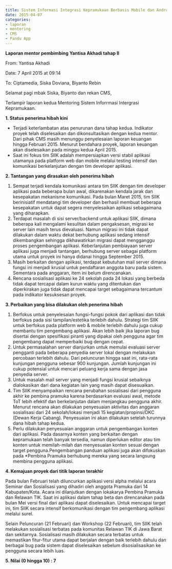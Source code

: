 ```yaml
---
title: Sistem Informasi Integrasi Kepramukaan Berbasis Mobile dan Android - Mentoring 7 April 2015
date: 2015-04-07
categories:
- laporan
- mentoring
- CMS
- Pandu App
---
```


**Laporan mentor pembimbing Yantisa Akhadi tahap II**

From: Yantisa Akhadi 

Date: 7 April 2015 at 09:14 

To:	Ciptamedia, Siska Doviana, Biyanto Rebin

Selamat pagi mbak Siska, Biyanto dan rekan CMS,

Terlampir laporan kedua Mentoring Sistem Inforrmasi Intergrasi Kepramukaan.

**1. Status penerima hibah kini**

* Terjadi keterlambatan atas penurunan dana tahap kedua. Indikator proyek telah diselesaikan dan dikonsultasikan dengan kedua mentor. Dari pihak CMS masih menunggu penyelesaian laporan keuangan hingga Februari 2015. Menurut bendahara proyek, laporan keuangan akan diselesaikan pada minggu kedua April 2015.
* Saat ini fokus tim SIIK adalah mempersiapkan versi stabil aplikasi utamanya pada platform web dan mobile melalui testing intensif dan komunikasi berkelanjutan dengan tim developer aplikasi.

**2. Tantangan yang dirasakan oleh penerima hibah**

1. Sempat terjadi kendala komunikasi antara tim SIIK dengan tim developer aplikasi pada beberapa bulan awal, dikarenakan kendala jarak dan kesepakatan mekanisme komunikasi. Pada bulan Maret 2015, tim SIIK berinisiatif mendatangi tim developer dan berhasil membuat beberapa kesepakatan untuk dapat segera menyelesaikan aplikasi sebagaimana yang diharapkan.
2. Terdapat masalah di sisi server/backend untuk aplikasi SIIK, dimana beberapa kali mengalami kesulitan dalam pengaksesan, migrasi ke server lain masih terus dievaluasi. Namun migrasi ini tidak dapat dilakukan dalam waktu dekat berhubung aplikasi sedang intensif dikembangkan sehingga dikhawatirkan migrasi dapat mengganggu proses pengembangan aplikasi. Keberlanjutan pembiayaan server aplikasi juga menjadi tantangan, berhubung server sebagai platform utama untuk proyek ini hanya didanai hingga September 2015.
3. Masih berkaitan dengan aplikasi, terdapat kebutuhan mail server dimana fungsi ini menjadi krusial untuk pendaftaran anggota baru pada sistem. Sementara pada anggaran, item ini belum direncanakan.
4. Rencana sosialisasi aplikasi ke 24 sekolah pada 24 lokasi yang berbeda tidak dapat tercapai dalam kurun waktu yang ditentukan dan diperkirakan juga tidak dapat mencapai target sebagaimana tercantum pada indikator kesuksesan proyek.

**3. Perbaikan yang bisa dilakukan oleh penerima hibah**

1. Berfokus untuk penyelesaian fungsi-fungsi pokok dari aplikasi dan tidak berfokus pada sisi tampilan/estetika terlebih dahulu. Strategi tim SIIK untuk berfokus pada platform web & mobile terlebih dahulu juga cukup membantu tim pengembang aplikasi. Akan lebih baik jika laporan bug disertai dengan spesifikasi piranti yang dipakai oleh pengguna agar tim pengembang dapat memperbaiki bug dengan cepat.
2. Untuk permasalahan server dianjurkan untuk memulai evaluasi server pengganti pada beberapa penyedia server lokal dengan melakukan percobaan terlebih dahulu. Dari peluncuran hingga saat ini, rata-rata kunjungan pengguna sebesar 900 kunjungan. Jumlah kunjungan ini cukup potensial untuk mencari peluang kerja sama dengan jasa penyedia server.
3. Untuk masalah mail server yang menjadi fungsi krusial sebaiknya dialokasikan dari dana kegiatan lain yang masih dapat disesuaikan.
4. Tim SIIK menyampaikan rencana perubahan sosialisasi dari pengguna akhir ke pembina pramuka karena berdasarkan evaluasi awal, metode ToT lebih efektif dan berkelanjutan dalam menjangkau pengguna akhir. Menurut rencana akan dilakukan penyesuaian aktivitas dan anggaran sosialisasi dari 24 sekolah/lokasi menjadi 15 kegiatan/propinsi/DKC (Dewan Kerja Cabang). Penyesuaian ini akan dilakukan setelah turunnya dana hibah tahap kedua.
5. Perlu dilakukan penyesuaian anggaran untuk pengembangan konten dari aplikasi. Pada dasarnya konten yang berkaitan dengan kepramukaan telah banyak tersedia, namun diperlukan editor atau tim konten untuk memilah-milah dan menyesuaian konten sesuai dengan target pengguna.Pengembangan panduan aplikasi juga akan difokuskan pada *Pembina Pramuka berhubung mereka yang secara langsung membina pengguna aplikasi.

**4. Kemajuan proyek dari titik laporan terakhir**

Pada bulan Februari telah diluncurkan aplikasi versi alpha melalui acara Seminar dan Sosialisasi yang dihadiri oleh anggota Pramuka dari 14 Kabupaten/Kota. Acara ini dilanjutkan dengan lokakarya Pembina Pramuka dan Relawan TIK. Saat ini aplikasi dalam tahap beta dan direncanakan pada bulan Mei versi final dari aplikasi dapat diselesaikan. Untuk mencapai target ini, tim SIIK secara intensif berkomunikasi dengan tim pengembang aplikasi melalui surel.

Selain Peluncuran (21 Februari) dan Workshop (22 Februari), tim SIIK telah melakukan sosialisasi terbatas pada komunitas Relawan TIK di Jawa Barat dan sekitarnya. Sosialisasi masih dilakukan secara terbatas untuk memastikan fitur-fitur utama dapat berjalan dengan baik terlebih dahulu dan berbagai bug pada sistem dapat diselesaikan sebelum disosialisasikan ke pengguna secara lebih luas.

**5. Nilai (0 hingga 10) : 7**

